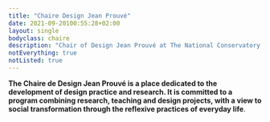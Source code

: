 ```yaml
---
title: "Chaire Design Jean Prouvé"
date: 2021-09-20100:55:28+02:00
layout: single
bodyclass: chaire
description: "Chair of Design Jean Prouvé at The National Conservatory of Arts and Crafts"
notEverything: true
notListed: true
---
```

**The Chaire de Design Jean Prouvé is a place dedicated to the development of design practice and research. It is committed to a program combining research, teaching and design projects, with a view to social transformation through the reflexive practices of everyday life**.